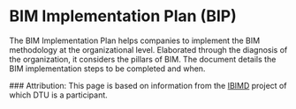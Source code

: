 # BIM Implementation Plan (BIP)​
The BIM Implementation Plan helps companies to implement the BIM methodology at the organizational level. Elaborated through the diagnosis of the organization, it considers the pillars of BIM. The document details the BIM implementation steps to be completed and when.

​### Attribution:
This page is based on information from the [IBIMD](https://www.ct.upt.ro/IBIMD/) project of which DTU is a participant.
